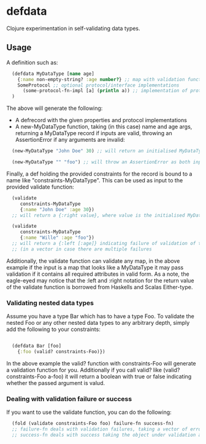 defdata
=======

Clojure experimentation in self-validating data types.

## Usage

A definition such as:

```clojure
  (defdata MyDataType [name age] 
    {:name non-empty-string? :age number?} ;; map with validation functions for each key in a concrete instance
    SomeProtocol ;; optional protocol/interface implementations
      (some-protocol-fn-impl [a] (println a)) ;; implementation of protocol functions
  )
```

The above will generate the following:
* A defrecord with the given properties and protocol implementations
* A new-MyDataType function, taking (in this case) name and age args, returning a MyDataType record if inputs are valid, throwing an AssertionError if any arguments are invalid:

```clojure
  (new-MyDataType "John Doe" 30) ;; will return an initialised MyDataType record

  (new-MyDataType "" "foo") ;; will throw an AssertionError as both inputs are invalid
```

Finally, a def holding the provided constraints for the record is bound to a name like "constraints-MyDataType". This can be used as input to the provided validate function:

```clojure
  (validate 
     constraints-MyDataType
     {:name "John Doe" :age 30}) 
  ;; will return a {:right value}, where value is the initialised MyDataType

  (validate
     constraints-MyDataType
     {:name "Wille" :age "foo"}) 
  ;; will return a {:left [:age]} indicating failure of validation of the age attribute 
  ;; (in a vector in case there are multiple failures
```
Additionally, the validate function can validate any map, in the above example if the input is a map that looks like a MyDataType it may pass validation if it contains all required attributes in valid form.
As a note, the eagle-eyed may notice that the :left and :right notation for the return value of the validate function is borrowed from Haskells and Scalas Either-type.

### Validating nested data types

Assume you have a type Bar which has to have a type Foo. To validate the nested Foo or any other nested data types to any arbitrary depth, simply add the following to your constraints:

```clojure

  (defdata Bar [foo]
    {:foo (valid? constraints-Foo)})
```
In the above example the valid? function with constraints-Foo will generate a validation function for you. Additionally if you call valid? like (valid? constraints-Foo a-foo) it will return a boolean with true or false indicating whether the passed argument is valud.

### Dealing with validation failure or success

If you want to use the validate function, you can do the following:

```clojure
  (fold (validate constraints-Foo foo) failure-fn success-fn)
  ;; failure-fn deals with validation failures, taking a vector of error keys
  ;; success-fn deals with success taking the object under validation as its argument
  
```
